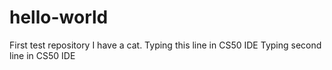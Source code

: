 # hello-world
First test repository
I have a cat.
Typing this line in CS50 IDE 
Typing second line in CS50 IDE